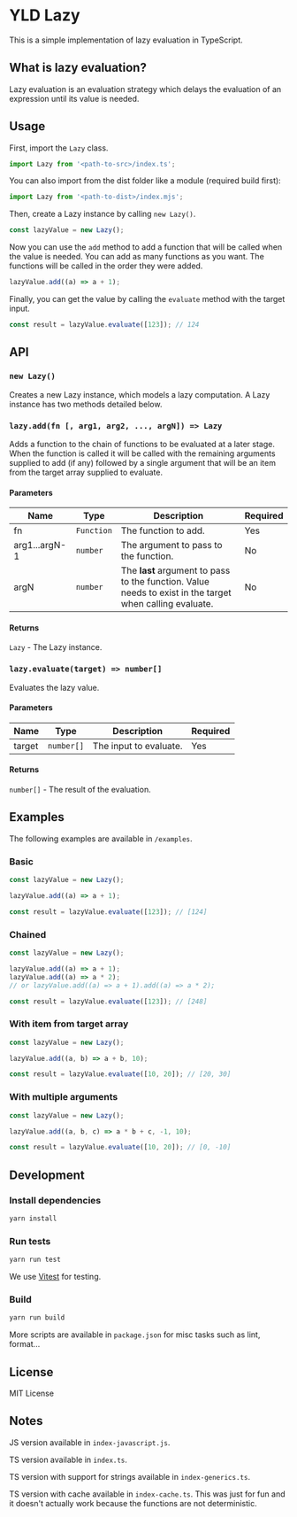 # YLD Lazy

This is a simple implementation of lazy evaluation in TypeScript.

## What is lazy evaluation?

Lazy evaluation is an evaluation strategy which delays the evaluation of an expression until its value is needed.

## Usage

First, import the `Lazy` class.

```ts
import Lazy from '<path-to-src>/index.ts';
```

You can also import from the dist folder like a module (required build first):

```js
import Lazy from '<path-to-dist>/index.mjs';
```

Then, create a Lazy instance by calling `new Lazy()`.

```ts
const lazyValue = new Lazy();
```

Now you can use the `add` method to add a function that will be called when the value is needed. You can add as many functions as you want. The functions will be called in the order they were added.

```ts
lazyValue.add((a) => a + 1);
```

Finally, you can get the value by calling the `evaluate` method with the target input.

```ts
const result = lazyValue.evaluate([123]); // 124
```

## API

### `new Lazy()`

Creates a new Lazy instance, which models a lazy computation.
A Lazy instance has two methods detailed below.

### `lazy.add(fn [, arg1, arg2, ..., argN]) => Lazy`

Adds a function to the chain of functions to be evaluated at a later stage.
When the function is called it will be called with the remaining arguments supplied
to add (if any) followed by a single argument that will be an item from the target
array supplied to evaluate.

#### Parameters

| Name          | Type       | Description                                                                                              | Required |
| ------------- | ---------- | -------------------------------------------------------------------------------------------------------- | -------- |
| fn            | `Function` | The function to add.                                                                                     | Yes      |
| arg1...argN-1 | `number`   | The argument to pass to the function.                                                                    | No       |
| argN          | `number`   | The **last** argument to pass to the function. Value needs to exist in the target when calling evaluate. | No       |

#### Returns

`Lazy` - The Lazy instance.

### `lazy.evaluate(target) => number[]`

Evaluates the lazy value.

#### Parameters

| Name   | Type       | Description            | Required |
| ------ | ---------- | ---------------------- | -------- |
| target | `number[]` | The input to evaluate. | Yes      |

#### Returns

`number[]` - The result of the evaluation.

## Examples

The following examples are available in `/examples`.

### Basic

```ts
const lazyValue = new Lazy();

lazyValue.add((a) => a + 1);

const result = lazyValue.evaluate([123]); // [124]
```

### Chained

```ts
const lazyValue = new Lazy();

lazyValue.add((a) => a + 1);
lazyValue.add((a) => a * 2);
// or lazyValue.add((a) => a + 1).add((a) => a * 2);

const result = lazyValue.evaluate([123]); // [248]
```

### With item from target array

```ts
const lazyValue = new Lazy();

lazyValue.add((a, b) => a + b, 10);

const result = lazyValue.evaluate([10, 20]); // [20, 30]
```

### With multiple arguments

```ts
const lazyValue = new Lazy();

lazyValue.add((a, b, c) => a * b + c, -1, 10);

const result = lazyValue.evaluate([10, 20]); // [0, -10]
```

## Development

### Install dependencies

```sh
yarn install
```

### Run tests

```sh
yarn run test
```

We use [Vitest](https://vitest.dev/) for testing.

### Build

```sh
yarn run build
```

More scripts are available in `package.json` for misc tasks such as lint, format...

## License

MIT License

## Notes

JS version available in `index-javascript.js`.

TS version available in `index.ts`.

TS version with support for strings available in `index-generics.ts`.

TS version with cache available in `index-cache.ts`. This was just for fun and it doesn't actually work because the functions are not deterministic.
